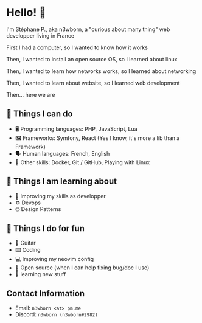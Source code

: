 # Hello! 👋

I'm Stéphane P., aka n3wborn, a "curious about many thing" web developper living in France

First I had a computer, so I wanted to know how it works

Then, I wanted to install an open source OS, so I learned about linux

Then, I wanted to learn how networks works, so I learned about networking

Then, I wanted to learn about website, so I learned web development

Then... here we are

## 🔧 Things I can do

- 🖥️ Programming languages: PHP, JavaScript, Lua
- 🖼️ Frameworks: Symfony, React (Yes I know, it's more a lib than a Framework)
- 🗣️ Human languages: French, English
- 🤹 Other skills: Docker, Git / GitHub, Playing with Linux

## 📖 Things I am learning about

- 🤖 Improving my skills as developper
- ⚙️  Devops
- 🤓 Design Patterns

## 💪 Things I do for fun

- 🎸 Guitar
- ⌨️  Coding
- 💻 Improving my neovim config
- 🤼 Open source (when I can help fixing bug/doc I use)
- 🧠 learning new stuff

## Contact Information

- Email: `n3wborn <at> pm.me`
- Discord: `n3wborn (n3wborn#2982)`
